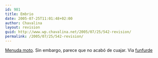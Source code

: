 ```yaml
---
id: 981
title: Embrio
date: 2005-07-25T11:01:48+02:00
author: Chavalina
layout: revision
guid: http://www.wp.chavalina.net/2005/07/25/542-revision/
permalink: /2005/07/25/542-revision/
---
```

<a href="http://www.forbes.com/lifestyle/2003/11/04/cx_dl_1104vow.html" target="_blank">Menuda moto</a>. Sin embargo, parece que no acabó de cuajar. Via <a href="http://funfurde.blogspot.com/2005/07/embrio.html" target="_blank">funfurde</a>